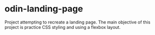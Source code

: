 # odin-landing-page

Project attempting to recreate a landing page. The main objective of this project is practice CSS styling and using a flexbox layout. 